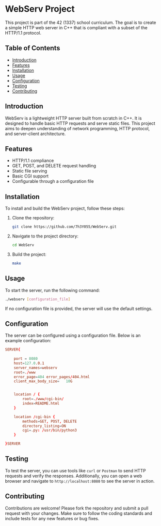 # WebServ Project

This project is part of the 42 (1337) school curriculum. The goal is to create a simple HTTP web server in C++ that is compliant with a subset of the HTTP/1.1 protocol.

## Table of Contents
- [Introduction](#introduction)
- [Features](#features)
- [Installation](#installation)
- [Usage](#usage)
- [Configuration](#configuration)
- [Testing](#testing)
- [Contributing](#contributing)

## Introduction
WebServ is a lightweight HTTP server built from scratch in C++. It is designed to handle basic HTTP requests and serve static files. This project aims to deepen understanding of network programming, HTTP protocol, and server-client architecture.

## Features
- HTTP/1.1 compliance
- GET, POST, and DELETE request handling
- Static file serving
- Basic CGI support
- Configurable through a configuration file

## Installation
To install and build the WebServ project, follow these steps:

1. Clone the repository:
   ```sh
   git clone https://github.com/7h3Y055/WebServ.git
   ```
2. Navigate to the project directory:
   ```sh
   cd WebServ
   ```
3. Build the project:
   ```sh
   make
   ```

## Usage
To start the server, run the following command:
```sh
./webserv [configuration_file]
```
If no configuration file is provided, the server will use the default settings.

## Configuration
The server can be configured using a configuration file. Below is an example configuration:
```conf
SERVER{
	
    port = 8080
    host=127.0.0.1
    server_names=webserv
    root=./www
    error_page=404 error_pages/404.html
    client_max_body_size=   10G


    location / {
        root=./www/cgi-bin/
        index=README.html
    }

    location /cgi-bin {
        methods=GET, POST, DELETE
        directory_listing=ON
        cgi=.py: /usr/bin/python3
    }

}SERVER
```

## Testing
To test the server, you can use tools like `curl` or `Postman` to send HTTP requests and verify the responses. Additionally, you can open a web browser and navigate to `http://localhost:8080` to see the server in action.

## Contributing
Contributions are welcome! Please fork the repository and submit a pull request with your changes. Make sure to follow the coding standards and include tests for any new features or bug fixes.

